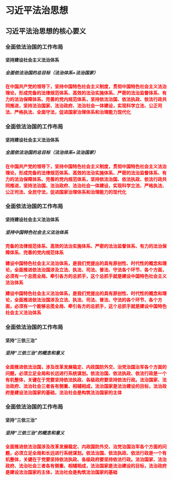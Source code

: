 # 习近平法治思想

## 习近平法治思想的核心要义

### 全面依法治国的工作布局

#### 坚持建设社会主义法治体系

##### 全面依法治国的总目标（法治体系+法治国家）

<strong style="color: red;">在中国共产党的领导下，坚持中国特色社会主义制度，贯彻中国特色社会主义法治理论，形成完备的法律规范体系、高效的法治实施体系、严密的法治监督体系、有力的法治保障体系、完善的党内规范体系，坚持依法治国、依法执政、依法行政共同推进，坚持法治国家、法治政府、法治社会一体建设，实现科学立法、公正司法、严格执法、全面守法，促进国家治理体系和治理能力现代化</strong>

### 全面依法治国的工作布局

#### 坚持建设社会主义法治体系

##### 全面依法治国的总目标（法治体系+法治国家）

<strong style="color: red;">在中国共产党的领导下，坚持中国特色社会主义制度，贯彻中国特色社会主义法治理论，形成完备的法律规范体系、高效的法治实施体系、严密的法治监督体系、有力的法治保障体系、完善的党内规范体系，坚持依法治国、依法执政、依法行政共同推进，坚持法治国、法治政府、法治社会一体建设，实现科学立法、严格执法、公正司法、全民守法，促进国家治理体系和治理能力的现代化</strong>

### 全面依法治国的工作布局

#### 坚持建设社会主义法治体系

##### 坚持中国特色社会主义法治体系

<strong style="color: red;">完备的法律规范体系、高效的法治实施体系、严密的法治监督体系、有力的法治保障体系、完善的党内规范体系</strong>

<strong style="color: red;">建设中国特色社会主义法治体系，是我们党提出的具有原创性、时代性的概念和理论，全面推进依法治国涉及立法、执法、司法、普法、守法各个环节、各个方面，必须有一个总揽全局、牵引各方的总抓手，这个总抓手就是建设中国特色社会主义法治体系</strong>

<strong style="color: red;">建设中国特色社会主义法治体系，是我们党提出的具有原创性、时代性的概念和理论，全面推进依法治国涉及立法、执法、司法、普法、守法的各个环节、各个方面，必须有一个能够总揽全局、牵引各方的总抓手，这个总抓手就是建设中国特色社会主义法治体系</strong>

### 全面依法治国的工作布局

#### 坚持“三依三治”

##### 坚持“三依三治”的概念和意义

<strong style="color: red;">全面推进依法治国，涉及改革发展稳定、内政国防外交、治党治国治军各个方面的问题，必须立足全局和长远进行系统谋划。依法治国、依法执政、依法行政是一个有机整体，关键在于党要坚持依法执政、各级政府要坚持依法行政。法治国家、法治政府、法治社会三者各有侧重、相辅相成，法治国家是法治建设的目标，法治政府是建设法治国家的基础，法治社会是构筑法治国家的主体</strong>

### 全面依法治国的工作布局

#### 坚持“三依三治”

##### 坚持“三依三治”的概念和意义

<strong style="color: red;">全面推进依法治国涉及改革发展稳定、内政国防外交、治党治国治军各个方面的问题，必须立足全局和长远进行系统谋划。依法治国、依法执政、依法行政是一个有机整体，关键在于党要坚持依法执政、各级政府要坚持依法行政。法治国家、法治政府、法治社会三者各有侧重、相辅相成，法治国家是法治建设的目标，法治政府是建设法治国家的主体，法治社会是构筑法治国家的基础</strong>